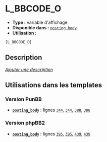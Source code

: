 # L_BBCODE_O
* __Type :__ variable d'affichage
* __Disponible dans :__ [`posting_body`](../tpl/var/posting_body.md#readme)
* __Utilisation :__

```html
{L_BBCODE_O}
```

## Description
[*Ajouter une description*](https://fa-tvars.appspot.com/var/L_BBCODE_O)

## Utilisations dans les templates

### Version PunBB
* __[`posting_body`](../tpl/var/posting_body.md#readme) :__ lignes [`344`](../tpl/src/punbb/posting_body.tpl#L344), [`344`](../tpl/src/punbb/posting_body.tpl#L344), [`388`](../tpl/src/punbb/posting_body.tpl#L388), [`388`](../tpl/src/punbb/posting_body.tpl#L388)

### Version phpBB2
* __[`posting_body`](../tpl/var/posting_body.md#readme) :__ lignes [`395`](../tpl/src/subsilver/posting_body.tpl#L395), [`395`](../tpl/src/subsilver/posting_body.tpl#L395), [`439`](../tpl/src/subsilver/posting_body.tpl#L439), [`439`](../tpl/src/subsilver/posting_body.tpl#L439)